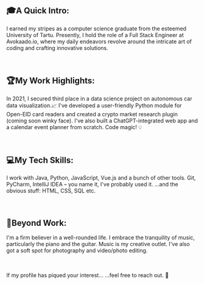 ## 🎓A Quick Intro: 
I earned my stripes as a computer science graduate from the esteemed University of Tartu. Presently, I hold the role of a Full Stack Engineer at Avokaado.io, where my daily endeavors revolve around the intricate art of coding and crafting innovative solutions.
<br/><br/><br/>

## 🏆My Work Highlights: 
In 2021, I secured third place in a data science project on autonomous car data visualization.📈
I've developed a user-friendly Python module for Open-EID card readers and created a crypto market research plugin (coming soon winky face). I've also built a ChatGPT-integrated web app and a calendar event planner from scratch. Code magic! 💡
<br/><br/><br/>

## 💻My Tech Skills:
I work with Java, Python, JavaScript, Vue.js and a bunch of other tools. Git, PyCharm, IntelliJ IDEA – you name it, I've probably used it.
…and the obvious stuff:
HTML, CSS, SQL etc.
<br/><br/><br/>

## 🎵Beyond Work: 
I'm a firm believer in a well-rounded life. I embrace the tranquility of music, particularly the piano and the guitar. Music is my creative outlet. 
I've also got a soft spot for photography and video/photo editing. 
<br/><br/><br/>

If my profile has piqued your interest…
…feel free to reach out. 👋

<!--
**EharK/EharK** is a ✨ _special_ ✨ repository because its `README.md` (this file) appears on your GitHub profile.

Here are some ideas to get you started:

- 🔭 I’m currently working on ...
- 🌱 I’m currently learning ...
- 👯 I’m looking to collaborate on ...
- 🤔 I’m looking for help with ...
- 💬 Ask me about ...
- 📫 How to reach me: ...
- 😄 Pronouns: ...
- ⚡ Fun fact: ...
-->
